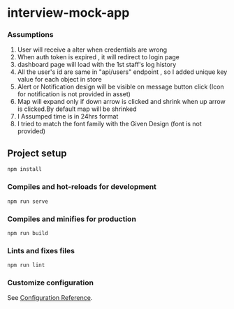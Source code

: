 # interview-mock-app

### Assumptions

<ol type="1">
<li>User will receive a alter when credentials are wrong</li>
 <li>When auth token is expired , it will redirect to login page</li>
<li>dashboard page will load with the 1st staff's log history</li>
<li>All the user's id are same in "api/users" endpoint , so I added unique key value for each object in store </li>
<li>Alert or Notification design will be visible on message button click (Icon for notification is not provided in asset)</li>
<li>Map will expand only if down arrow is clicked and shrink when up arrow is clicked.By default map will be shrinked</li>
<li>I Assumped time is in 24hrs format</li>
<li>I tried to match the font family with the Given Design (font is not provided) </li>
</ol>

## Project setup
```
npm install
```

### Compiles and hot-reloads for development
```
npm run serve
```

### Compiles and minifies for production
```
npm run build
```

### Lints and fixes files
```
npm run lint
```

### Customize configuration
See [Configuration Reference](https://cli.vuejs.org/config/).

